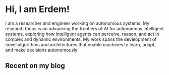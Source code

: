 # Hi, I am Erdem!

I am a researcher and engineer working on autonomous systems. My research focus is on advancing the frontiers of AI for autonomous intelligent systems, exploring how intelligent agents can perceive, reason, and act in complex and dynamic environments. My work spans the development of novel algorithms and architectures that enable machines to learn, adapt, and make decisions autonomously

## Recent on my blog

